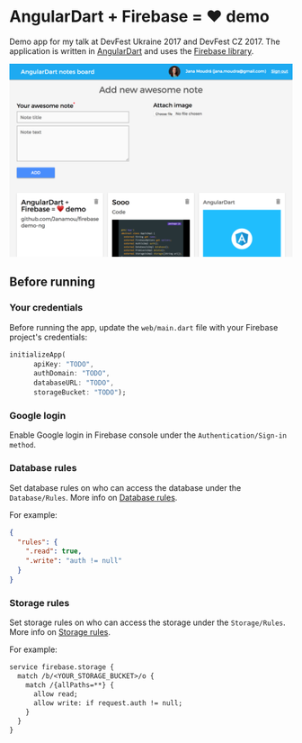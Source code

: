 # AngularDart + Firebase = ♥ demo

Demo app for my talk at DevFest Ukraine 2017 and DevFest CZ 2017. The application is written in [AngularDart](https://webdev.dartlang.org/angular) and uses the [Firebase library](https://github.com/firebase/firebase-dart/).

![Dart + Firebase App](https://github.com/Janamou/firebase-demo-ng/blob/master/app.png)

## Before running

### Your credentials

Before running the app, update the `web/main.dart` file with your Firebase project's credentials:

```dart
initializeApp(
      apiKey: "TODO",
      authDomain: "TODO",
      databaseURL: "TODO",
      storageBucket: "TODO");
```

### Google login

Enable Google login in Firebase console under the `Authentication/Sign-in method`.

### Database rules

Set database rules on who can access the database under the `Database/Rules`. More info on [Database rules](https://firebase.google.com/docs/database/security/).

For example:

```json
{
  "rules": {
    ".read": true,
    ".write": "auth != null"
  }
}
```

### Storage rules

Set storage rules on who can access the storage under the `Storage/Rules`. More info on [Storage rules](https://firebase.google.com/docs/storage/security/).

For example:

```
service firebase.storage {
  match /b/<YOUR_STORAGE_BUCKET>/o {
    match /{allPaths=**} {
      allow read;
      allow write: if request.auth != null;
    }
  }
}
```
